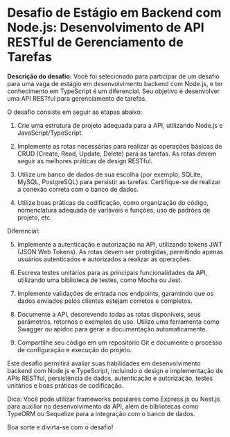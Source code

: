 # Desafio de Estágio em Backend com Node.js: Desenvolvimento de API RESTful de Gerenciamento de Tarefas

**Descrição do desafio:**
Você foi selecionado para participar de um desafio para uma vaga de estágio em desenvolvimento backend com Node.js, e ter conhecimento em TypeScript é um diferencial. Seu objetivo é desenvolver uma API RESTful para gerenciamento de tarefas.

O desafio consiste em seguir as etapas abaixo:

1. Crie uma estrutura de projeto adequada para a API, utilizando Node.js e JavaScript/TypeScript.

2. Implemente as rotas necessárias para realizar as operações básicas de CRUD (Create, Read, Update, Delete) para as tarefas. As rotas devem seguir as melhores práticas de design RESTful.

3. Utilize um banco de dados de sua escolha (por exemplo, SQLite, MySQL, PostgreSQL) para persistir as tarefas. Certifique-se de realizar a conexão correta com o banco de dados.

4. Utilize boas práticas de codificação, como organização do código, nomenclatura adequada de variáveis e funções, uso de padrões de projeto, etc.

Diferencial:

5. Implemente a autenticação e autorização na API, utilizando tokens JWT (JSON Web Tokens). As rotas devem ser protegidas, permitindo apenas usuários autenticados e autorizados a realizar as operações.

6. Escreva testes unitários para as principais funcionalidades da API, utilizando uma biblioteca de testes, como Mocha ou Jest.

7. Implemente validações de entrada nos endpoints, garantindo que os dados enviados pelos clientes estejam corretos e completos.

8. Documente a API, descrevendo todas as rotas disponíveis, seus parâmetros, retornos e exemplos de uso. Utilize uma ferramenta como Swagger ou apidoc para gerar a documentação automaticamente.

9. Compartilhe seu código em um repositório Git e documente o processo de configuração e execução do projeto.

Este desafio permitirá avaliar suas habilidades em desenvolvimento backend com Node.js e TypeScript, incluindo o design e implementação de APIs RESTful, persistência de dados, autenticação e autorização, testes unitários e boas práticas de codificação.

Dica: Você pode utilizar frameworks populares como Express.js ou Nest.js para auxiliar no desenvolvimento da API, além de bibliotecas como TypeORM ou Sequelize para a integração com o banco de dados.

Boa sorte e divirta-se com o desafio!
